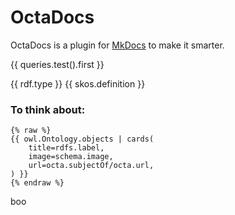 # OctaDocs

OctaDocs is a plugin for [MkDocs](https://www.mkdocs.org/) to make it smarter.

{{ queries.test().first }}

{{ rdf.type }}
{{ skos.definition }}

### To think about:

```jinja2
{% raw %}
{{ owl.Ontology.objects | cards(
    title=rdfs.label,
    image=schema.image,
    url=octa.subjectOf/octa.url,
) }}
{% endraw %}
```

boo
